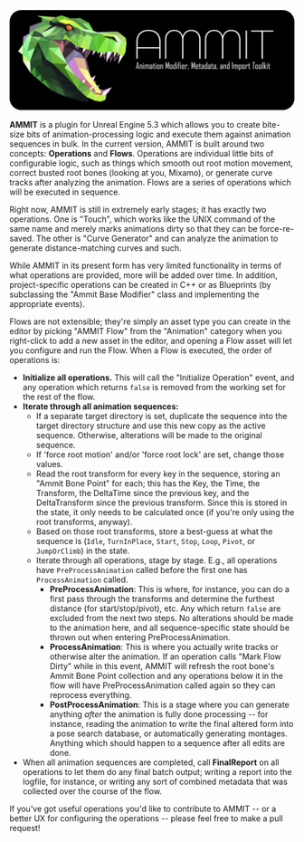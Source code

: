 ![AMMIT - Animation Modifier, Metadata, and Import Toolkit](Resources/Ammit-banner.png)

**AMMIT** is a plugin for Unreal Engine 5.3 which allows you to create bite-size bits of animation-processing logic and execute them against animation sequences in bulk. In the current version, AMMIT is built around two concepts: **Operations** and **Flows**. Operations are individual little bits of configurable logic, such as things which smooth out root motion movement, correct busted root bones (looking at you, Mixamo), or generate curve tracks after analyzing the animation. Flows are a series of operations which will be executed in sequence.

Right now, AMMIT is still in extremely early stages; it has exactly two operations. One is "Touch", which works like the UNIX command of the same name and merely marks animations dirty so that they can be force-re-saved. The other is "Curve Generator" and can analyze the animation to generate distance-matching curves and such.

While AMMIT in its present form has very limited functionality in terms of what operations are provided, more will be added over time. In addition, project-specific operations can be created in C++ or as Blueprints (by subclassing the "Ammit Base Modifier" class and implementing the appropriate events).

Flows are not extensible; they're simply an asset type you can create in the editor by picking "AMMIT Flow" from the "Animation" category when you right-click to add a new asset in the editor, and opening a Flow asset will let you configure and run the Flow. When a Flow is executed, the order of operations is: 

* **Initialize all operations.** This will call the "Initialize Operation" event, and any operation which returns `false` is removed from the working set for the rest of the flow.
* **Iterate through all animation sequences:**
  * If a separate target directory is set, duplicate the sequence into the target directory structure and use this new copy as the active sequence. Otherwise, alterations will be made to the original sequence.
  * If 'force root motion' and/or 'force root lock' are set, change those values.
  * Read the root transform for every key in the sequence, storing an "Ammit Bone Point" for each; this has the Key, the Time, the Transform, the DeltaTime since the previous key, and the DeltaTransform since the previous transform. Since this is stored in the state, it only needs to be calculated once (if you're only using the root transforms, anyway).
  * Based on those root transforms, store a best-guess at what the sequence is (`Idle`, `TurnInPlace`, `Start`, `Stop`, `Loop`, `Pivot`, or `JumpOrClimb`) in the state.
  * Iterate through all operations, stage by stage. E.g., all operations have `PreProcessAnimation` called before the first one has `ProcessAnimation` called.
    * **PreProcessAnimation**: This is where, for instance, you can do a first pass through the transforms and determine the furthest distance (for start/stop/pivot), etc. Any which return `false` are excluded from the next two steps. No alterations should be made to the animation here, and all sequence-specific state should be thrown out when entering PreProcessAnimation.
    * **ProcessAnimation**: This is where you actually write tracks or otherwise alter the animation. If an operation calls "Mark Flow Dirty" while in this event, AMMIT will refresh the root bone's Ammit Bone Point collection and any operations below it in the flow will have PreProcessAnimation called again so they can reprocess everything.
    * **PostProcessAnimation**: This is a stage where you can generate anything *after* the animation is fully done processing -- for instance, reading the animation to write the final altered form into a pose search database, or automatically generating montages. Anything which should happen to a sequence after all edits are done.
* When all animation sequences are completed, call **FinalReport** on all operations to let them do any final batch output; writing a report into the logfile, for instance, or writing any sort of combined metadata that was collected over the course of the flow.

If you've got useful operations you'd like to contribute to AMMIT -- or a better UX for configuring the operations -- please feel free to make a pull request!